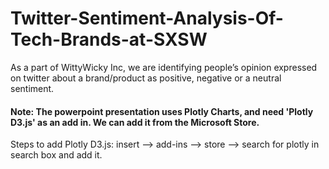 # Twitter-Sentiment-Analysis-Of-Tech-Brands-at-SXSW
As a part of WittyWicky Inc, we are identifying people’s opinion expressed on twitter about a brand/product as positive, negative or a neutral sentiment.

#### Note: The powerpoint presentation uses Plotly Charts, and need 'Plotly D3.js' as an add in. We can add it from the Microsoft Store.
Steps to add Plotly D3.js: insert --> add-ins --> store --> search for plotly in search box and add it.
